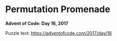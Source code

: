 # Permutation Promenade

**Advent of Code: Day 16, 2017**

Puzzle text: https://adventofcode.com/2017/day/16

